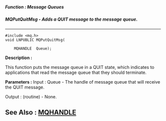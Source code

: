 ##### Function : Message Queues
##### MQPutQuitMsg - Adds a QUIT message to the message queue.
---
```
#include <mq.h>
void LNPUBLIC MQPutQuitMsg(

	MQHANDLE  Queue);
```
**Description :**

This function puts the message queue in a QUIT state, which indicates to 
applications that read the message queue that they should terminate. 

**Parameters :**
Input :
Queue  -  The handle of message queue that will receive the QUIT message.

Output :
(routine)  -  None.



**See Also :**
[MQHANDLE](/reference/Data/MQHANDLE)
---
